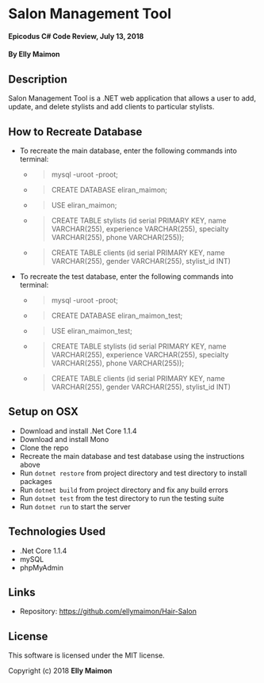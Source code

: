 # Salon Management Tool

#### Epicodus C# Code Review, July 13, 2018

#### By Elly Maimon

## Description

Salon Management Tool is a .NET web application that allows a user to add, update, and delete stylists and add clients to particular stylists.

## How to Recreate Database

* To recreate the main database, enter the following commands into terminal:
    * > mysql -uroot -proot;
    * > CREATE DATABASE eliran_maimon;
    * > USE eliran_maimon;
    * > CREATE TABLE stylists (id serial PRIMARY KEY, name VARCHAR(255), experience VARCHAR(255), specialty VARCHAR(255), phone VARCHAR(255));
    * > CREATE TABLE clients (id serial PRIMARY KEY, name VARCHAR(255), gender VARCHAR(255), stylist_id INT)
* To recreate the test database, enter the following commands into terminal:
    * > mysql -uroot -proot;
    * > CREATE DATABASE eliran_maimon_test;
    * > USE eliran_maimon_test;
    * > CREATE TABLE stylists (id serial PRIMARY KEY, name VARCHAR(255), experience VARCHAR(255), specialty VARCHAR(255), phone VARCHAR(255));
    * > CREATE TABLE clients (id serial PRIMARY KEY, name VARCHAR(255), gender VARCHAR(255), stylist_id INT)

## Setup on OSX

* Download and install .Net Core 1.1.4
* Download and install Mono
* Clone the repo
* Recreate the main database and test database using the instructions above
* Run `dotnet restore` from project directory and test directory to install packages
* Run `dotnet build` from project directory and fix any build errors
* Run `dotnet test` from the test directory to run the testing suite
* Run `dotnet run` to start the server

## Technologies Used

* .Net Core 1.1.4
* mySQL
* phpMyAdmin

## Links

* Repository: https://github.com/ellymaimon/Hair-Salon

## License

This software is licensed under the MIT license.

Copyright (c) 2018 **Elly Maimon**
